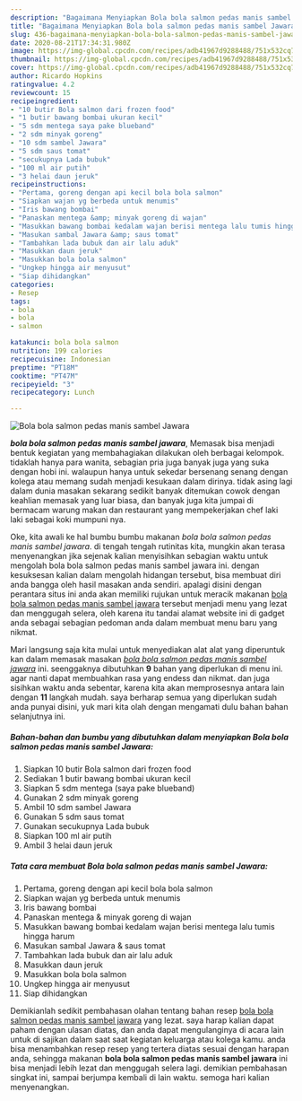 ```yaml
---
description: "Bagaimana Menyiapkan Bola bola salmon pedas manis sambel Jawara yang Bisa Manjain Lidah"
title: "Bagaimana Menyiapkan Bola bola salmon pedas manis sambel Jawara yang Bisa Manjain Lidah"
slug: 436-bagaimana-menyiapkan-bola-bola-salmon-pedas-manis-sambel-jawara-yang-bisa-manjain-lidah
date: 2020-08-21T17:34:31.980Z
image: https://img-global.cpcdn.com/recipes/adb41967d9288488/751x532cq70/bola-bola-salmon-pedas-manis-sambel-jawara-foto-resep-utama.jpg
thumbnail: https://img-global.cpcdn.com/recipes/adb41967d9288488/751x532cq70/bola-bola-salmon-pedas-manis-sambel-jawara-foto-resep-utama.jpg
cover: https://img-global.cpcdn.com/recipes/adb41967d9288488/751x532cq70/bola-bola-salmon-pedas-manis-sambel-jawara-foto-resep-utama.jpg
author: Ricardo Hopkins
ratingvalue: 4.2
reviewcount: 15
recipeingredient:
- "10 butir Bola salmon dari frozen food"
- "1 butir bawang bombai ukuran kecil"
- "5 sdm mentega saya pake blueband"
- "2 sdm minyak goreng"
- "10 sdm sambel Jawara"
- "5 sdm saus tomat"
- "secukupnya Lada bubuk"
- "100 ml air putih"
- "3 helai daun jeruk"
recipeinstructions:
- "Pertama, goreng dengan api kecil bola bola salmon"
- "Siapkan wajan yg berbeda untuk menumis"
- "Iris bawang bombai"
- "Panaskan mentega &amp; minyak goreng di wajan"
- "Masukkan bawang bombai kedalam wajan berisi mentega lalu tumis hingga harum"
- "Masukan sambal Jawara &amp; saus tomat"
- "Tambahkan lada bubuk dan air lalu aduk"
- "Masukkan daun jeruk"
- "Masukkan bola bola salmon"
- "Ungkep hingga air menyusut"
- "Siap dihidangkan"
categories:
- Resep
tags:
- bola
- bola
- salmon

katakunci: bola bola salmon 
nutrition: 199 calories
recipecuisine: Indonesian
preptime: "PT18M"
cooktime: "PT47M"
recipeyield: "3"
recipecategory: Lunch

---
```



![Bola bola salmon pedas manis sambel Jawara](https://img-global.cpcdn.com/recipes/adb41967d9288488/751x532cq70/bola-bola-salmon-pedas-manis-sambel-jawara-foto-resep-utama.jpg)

<b><i>bola bola salmon pedas manis sambel jawara</i></b>, Memasak bisa menjadi bentuk kegiatan yang membahagiakan dilakukan oleh berbagai kelompok. tidaklah hanya para wanita, sebagian pria juga banyak juga yang suka dengan hobi ini. walaupun hanya untuk sekedar bersenang senang dengan kolega atau memang sudah menjadi kesukaan dalam dirinya. tidak asing lagi dalam dunia masakan sekarang sedikit banyak ditemukan cowok dengan keahlian memasak yang luar biasa, dan banyak juga kita jumpai di bermacam warung makan dan restaurant yang mempekerjakan chef laki laki sebagai koki mumpuni nya.

Oke, kita awali ke hal bumbu bumbu makanan <i>bola bola salmon pedas manis sambel jawara</i>. di tengah tengah rutinitas kita, mungkin akan terasa menyenangkan jika sejenak kalian menyisihkan sebagian waktu untuk mengolah bola bola salmon pedas manis sambel jawara ini. dengan kesuksesan kalian dalam mengolah hidangan tersebut, bisa membuat diri anda bangga oleh hasil masakan anda sendiri. apalagi disini dengan perantara situs ini anda akan memiliki rujukan untuk meracik makanan <u>bola bola salmon pedas manis sambel jawara</u> tersebut menjadi menu yang lezat dan menggugah selera, oleh karena itu tandai alamat website ini di gadget anda sebagai sebagian pedoman anda dalam membuat menu baru yang nikmat.




Mari langsung saja kita mulai untuk menyediakan alat alat yang diperuntuk kan dalam memasak masakan <u><i>bola bola salmon pedas manis sambel jawara</i></u> ini. seenggaknya dibutuhkan <b>9</b> bahan yang diperlukan di menu ini. agar nanti dapat membuahkan rasa yang endess dan nikmat. dan juga sisihkan waktu anda sebentar, karena kita akan memprosesnya antara lain dengan <b>11</b> langkah mudah. saya berharap semua yang diperlukan sudah anda punyai disini, yuk mari kita olah dengan mengamati dulu bahan bahan selanjutnya ini.

<!--inarticleads1-->

##### Bahan-bahan dan bumbu yang dibutuhkan dalam menyiapkan Bola bola salmon pedas manis sambel Jawara:

1. Siapkan 10 butir Bola salmon dari frozen food
1. Sediakan 1 butir bawang bombai ukuran kecil
1. Siapkan 5 sdm mentega (saya pake blueband)
1. Gunakan 2 sdm minyak goreng
1. Ambil 10 sdm sambel Jawara
1. Gunakan 5 sdm saus tomat
1. Gunakan secukupnya Lada bubuk
1. Siapkan 100 ml air putih
1. Ambil 3 helai daun jeruk




<!--inarticleads2-->

##### Tata cara membuat Bola bola salmon pedas manis sambel Jawara:

1. Pertama, goreng dengan api kecil bola bola salmon
1. Siapkan wajan yg berbeda untuk menumis
1. Iris bawang bombai
1. Panaskan mentega &amp; minyak goreng di wajan
1. Masukkan bawang bombai kedalam wajan berisi mentega lalu tumis hingga harum
1. Masukan sambal Jawara &amp; saus tomat
1. Tambahkan lada bubuk dan air lalu aduk
1. Masukkan daun jeruk
1. Masukkan bola bola salmon
1. Ungkep hingga air menyusut
1. Siap dihidangkan




Demikianlah sedikit pembahasan olahan tentang bahan resep <u>bola bola salmon pedas manis sambel jawara</u> yang lezat. saya harap kalian dapat paham dengan ulasan diatas, dan anda dapat mengulanginya di acara lain untuk di sajikan dalam saat saat kegiatan keluarga atau kolega kamu. anda bisa menambahkan resep resep yang tertera diatas sesuai dengan harapan anda, sehingga makanan <b>bola bola salmon pedas manis sambel jawara</b> ini bisa menjadi lebih lezat dan menggugah selera lagi. demikian pembahasan singkat ini, sampai berjumpa kembali di lain waktu. semoga hari kalian menyenangkan.
